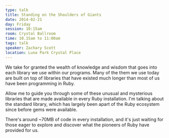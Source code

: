 ```yaml
---
type: talk
title: Standing on the Shoulders of Giants
date: 2014-02-21
day: Friday
session: 10:15am
room: Crystal Ballroom
time: 10.15am to 11:00am
tags: talk
speaker: Zachary Scott
location: Luna Park Crystal Place
---
```


We take for granted the wealth of knowledge and wisdom that goes into each library we use within our programs. Many of the them we use today are built on top of libraries that have existed much longer than most of us have been programming in Ruby.

Allow me to guide you through some of these unusual and mysterious libraries that are made available in every Ruby installation. I'm talking about the standard library, which has largely been apart of the Ruby ecosystem since before gems were available.

There's around ~70MB of code in every installation, and it's just waiting for those eager to explore and discover what the pioneers of Ruby have provided for us.

